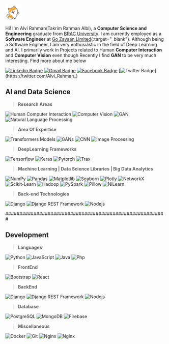 <img src="dog.gif" width="50px">

Hi! I'm Alvi Rahman(Takrim Rahman Albi), a **Computer Science and Engineering** graduate from [BRAC University](https://www.bracu.ac.bd/). I am currently employed as a **Software Engineer** at [Go Zayaan Limited](https://www.gozayaan.com/){:target="_blank"}. Although being a Software Engineer, I am very enthusiastic in the field of Deep Learning and AI. I primarily work in Projects related to Human **Computer Interaction** and **Computer Vision** even though Recently I find **GAN** to be very much interesting. Find more about me below

[![Linkedin Badge](https://img.shields.io/badge/-Takrim%20Rahman%20Albi-blue?style=flat-square&logo=Linkedin&logoColor=white&link=https://www.linkedin.com/in/takrim-rahman-albi/)](https://www.linkedin.com/in/takrim-rahman-albi/)
[![Gmail Badge](https://img.shields.io/badge/-alvirahmanwork%40gmail.com-c14438?style=flat-square&logo=Gmail&logoColor=white&link=mailto:alvirahmanwork@gmail.com)](mailto:alvirahmanwork@gmail.com)
[![Facebook Badge](https://img.shields.io/badge/-Alvi%20Tahman-3b5998?style=flat-square&logo=facebook&logoColor=white&link=https://www.facebook.com/alvi.rahman.001/)](https://www.facebook.com/alvi.rahman.001/)
[![Twitter Badge](https://img.shields.io/badge/-Alvi__Rahman__-00acee?style=flat-square&logo=twitter&logoColor=white&link=https://twitter.com/Alvi_Rahman_)](https://twitter.com/Alvi_Rahman_)

## **AI and Data Science**

> **Research Areas**

![Human Computer Interaction](https://img.shields.io/badge/-Human%20Computer%20Interaction-black?style=flat-square)
![Computer Vision](https://img.shields.io/badge/-Computer%20Vision-black?style=flat-square)
![GAN](https://img.shields.io/badge/-GAN-black?style=flat-square)
![Natural Language Processing](https://img.shields.io/badge/-Natural%20Language%20Processing-black?style=flat-square)

> **Area Of Expertise**

![Transformers Models](https://img.shields.io/badge/-Transformers%20Models-black?style=flat-square)
![GANs](https://img.shields.io/badge/-GANs-black?style=flat-square)
![CNN](https://img.shields.io/badge/-CNNs-black?style=flat-square)
![Image Processing](https://img.shields.io/badge/-Image%20Processing-black?style=flat-square)

> **DeepLearning Frameworks**

![Tensorflow](https://img.shields.io/badge/-Tensorflow-black?style=flat-square&logo=Tensorflow)
![Keras](https://img.shields.io/badge/-Keras-black?style=flat-square&logo=Keras)
![Pytorch](https://img.shields.io/badge/-PyTorch-black?style=flat-square&logo=PyTorch)
![Trax](https://img.shields.io/badge/-Trax-black?style=flat-square&logo=TeamViewer)

> **Machine Learning | Data Science Libraries | Big Data Analytics**

![NumPy](https://img.shields.io/badge/-NumPy-black?style=flat-square&logo=NumPy)
![Pandas](https://img.shields.io/badge/-Pandas-black?style=flat-square&logo=Pandas)
![Matplotlib](https://img.shields.io/badge/-Matplotlib-black?style=flat-square&logo=matplotlib)
![Seaborn](https://img.shields.io/badge/-Seaborn-black?style=flat-square&logo=Seaborn)
![Plotly](https://img.shields.io/badge/-Plotly-black?style=flat-square&logo=Plotly)
![NetworkX](https://img.shields.io/badge/-NetworkX-black?style=flat-square&logo=NetworkX)
![Scikit-Learn](https://img.shields.io/badge/-Scikit%20Learn-black?style=flat-square&logo=Scikit-Learn)
![Hadoop](https://img.shields.io/badge/-Hadoop-black?style=flat-square&logo=Hadoop)
![PySpark](https://img.shields.io/badge/-PySpark-black?style=flat-square&logo=PySpark)
![Pillow](https://img.shields.io/badge/-Pillow-black?style=flat-square&logo=Pillow)
![NiLearn](https://img.shields.io/badge/-NiLearn-black?style=flat-square&logo=NiLearn)

> **Back-end Technologies**

![Django](https://img.shields.io/badge/-Django-black?style=flat-square&logo=Django)
![Django REST Framework](https://img.shields.io/badge/-Django_REST_Framework-black?style=flat-square&logo=Django)
![Nodejs](https://img.shields.io/badge/-Nodejs-black?style=flat-square&logo=Node.js)

#########################################################


## **Development**

> **Languages**

![Python](https://img.shields.io/badge/-Python-black?style=flat-square&logo=Python)
![JavaScript](https://img.shields.io/badge/-JavaScript-black?style=flat-square&logo=javascript)
![Java](https://img.shields.io/badge/-Java-black?style=flat-square&logo=java&logoColor=white)
![Php](https://img.shields.io/badge/-php-black?style=flat-square&logo=php&logoColor=white)

> **FrontEnd**

![Bootstrap](https://img.shields.io/badge/-Bootstrap-black?style=flat-square&logo=bootstrap)
![React](https://img.shields.io/badge/-React-black?style=flat-square&logo=react)

> **BackEnd**

![Django](https://img.shields.io/badge/-Django-black?style=flat-square&logo=Django)
![Django REST Framework](https://img.shields.io/badge/-Django_REST_Framework-black?style=flat-square&logo=Django)
![Nodejs](https://img.shields.io/badge/-Nodejs-black?style=flat-square&logo=Node.js)

> **Database**

![PostgreSQL](https://img.shields.io/badge/-PostgreSQL-black?style=flat-square&logo=postgresql)
![MongoDB](https://img.shields.io/badge/-MongoDB-black?style=flat-square&logo=mongodb)
![Firebase](https://img.shields.io/badge/-Firebase-black?style=flat-square&logo=firebase)

> **Miscellaneous**

![Docker](https://img.shields.io/badge/-Docker-black?style=flat-square&logo=docker)
![Git](https://img.shields.io/badge/-Git-black?style=flat-square&logo=git)
![Nginx](https://img.shields.io/badge/-Nginx-black?style=flat-square&logo=nginx)
![Nginx](https://img.shields.io/badge/-Apache%20Server-black?style=flat-square&logo=apache)

